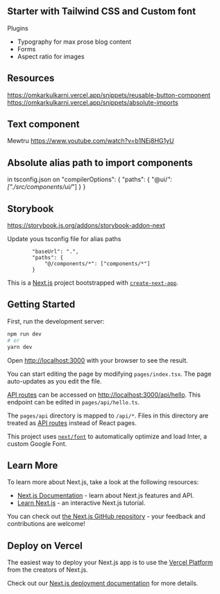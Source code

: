 ## Starter with Tailwind CSS and Custom font

Plugins

- Typography for max prose blog content
- Forms
- Aspect ratio for images

## Resources

https://omkarkulkarni.vercel.app/snippets/reusable-button-component
https://omkarkulkarni.vercel.app/snippets/absolute-imports

## Text component

Mewtru
https://www.youtube.com/watch?v=b1NEj8HG1yU

## Absolute alias path to import components
in tsconfig.json on 
"compilerOptions": {
  "paths": {
			"@ui/*": ["./src/components/ui/*"]
		}
}

## Storybook

https://storybook.js.org/addons/storybook-addon-next

Update yous tsconfig file for alias paths
```
		"baseUrl": ".",
		"paths": {
			"@/components/*": ["components/*"]
		}
```

This is a [Next.js](https://nextjs.org/) project bootstrapped with [`create-next-app`](https://github.com/vercel/next.js/tree/canary/packages/create-next-app).

## Getting Started

First, run the development server:

```bash
npm run dev
# or
yarn dev
```

Open [http://localhost:3000](http://localhost:3000) with your browser to see the result.

You can start editing the page by modifying `pages/index.tsx`. The page auto-updates as you edit the file.

[API routes](https://nextjs.org/docs/api-routes/introduction) can be accessed on [http://localhost:3000/api/hello](http://localhost:3000/api/hello). This endpoint can be edited in `pages/api/hello.ts`.

The `pages/api` directory is mapped to `/api/*`. Files in this directory are treated as [API routes](https://nextjs.org/docs/api-routes/introduction) instead of React pages.

This project uses [`next/font`](https://nextjs.org/docs/basic-features/font-optimization) to automatically optimize and load Inter, a custom Google Font.

## Learn More

To learn more about Next.js, take a look at the following resources:

- [Next.js Documentation](https://nextjs.org/docs) - learn about Next.js features and API.
- [Learn Next.js](https://nextjs.org/learn) - an interactive Next.js tutorial.

You can check out [the Next.js GitHub repository](https://github.com/vercel/next.js/) - your feedback and contributions are welcome!

## Deploy on Vercel

The easiest way to deploy your Next.js app is to use the [Vercel Platform](https://vercel.com/new?utm_medium=default-template&filter=next.js&utm_source=create-next-app&utm_campaign=create-next-app-readme) from the creators of Next.js.

Check out our [Next.js deployment documentation](https://nextjs.org/docs/deployment) for more details.
